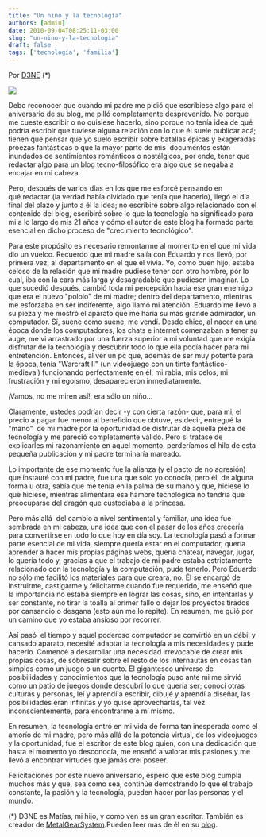 ```yaml
---
title: "Un niño y la tecnología"
authors: [admin]
date: 2010-09-04T08:25:11-03:00
slug: "un-nino-y-la-tecnologia"
draft: false
tags: ['tecnología', 'familia']
---
```


Por [D3NE](http://d3ne.com/) (\*)

![](/images/2010/09/BASE_Dragon_at_Computer.jpg)

Debo reconocer que cuando mi padre me pidió que escribiese algo para el
aniversario de su blog, me pilló completamente desprevenido. No porque
me cueste escribir o no quisiese hacerlo, sino porque no tenía idea de
qué  podría escribir que tuviese alguna relación con lo que él suele
publicar acá; tienen que pensar que yo suelo escribir sobre batallas
épicas y exageradas proezas fantásticas o que la mayor parte de mis 
documentos están inundados de sentimientos románticos o nostálgicos, por
ende, tener que redactar algo para un blog tecno-filosófico era algo que
se negaba a encajar en mi cabeza.

Pero, después de varios días en los que me esforcé pensando en
qué redactar (la verdad había olvidado que tenía que hacerlo), llegó el
día final del plazo y junto a él la idea; no escribiré sobre algo
relacionado con el contenido del blog, escribiré sobre lo que la
tecnología ha significado para mi a lo largo de mis 21 años y cómo el
autor de este blog ha formado parte esencial en dicho proceso de
"crecimiento tecnológico".

Para este propósito es necesario remontarme al momento en el que mi vida
dio un vuelco. Recuerdo que mi madre salía con Eduardo y nos llevó, por
primera vez, al departamento en el que él vivía. Yo, como buen hijo,
estaba celoso de la relación que mi madre pudiese tener con otro hombre,
por lo cual, iba con la cara más larga y desagradable que pudiesen
imaginar. Lo que sucedió después, cambió toda mi percepción hacia ese
gran enemigo que era el nuevo "pololo" de mi madre; dentro del
departamento, mientras me esforzaba en ser indiferente, algo llamó mi
atención. Eduardo me llevó a su pieza y me mostró el aparato que me
haría su más grande admirador, un computador. Sí, suene como suene, me
vendí. Desde chico, al nacer en una época donde los computadores, los
chats e internet comenzaban a tener su auge, me vi arrastrado por una
fuerza superior a mi voluntad que me exigía disfrutar de la tecnología y
descubrir todo lo que ella podía hacer para mi entretención. Entonces,
al ver un pc que, además de ser muy potente para la época, tenía
"Warcraft II" (un videojuego con un tinte fantástico-medieval)
funcionando perfectamente en él, mi rabia, mis celos, mi frustración y
mi egoísmo, desaparecieron inmediatamente.

¡Vamos, no me miren así!, era sólo un niño\...

Claramente, ustedes podrían decir -y con cierta razón- que, para mi, el
precio a pagar fue menor al beneficio que obtuve, es decir, entregué la
"mano"  de mi madre por la oportunidad de disfrutar de aquella pieza de
tecnología y me pareció completamente válido. Pero si tratase de
explicarles mi razonamiento en aquel momento, perderíamos el hilo de
esta pequeña publicación y mi padre terminaría mareado.

Lo importante de ese momento fue la alianza (y el pacto de no agresión)
que instauré con mi padre, fue una que sólo yo conocía, pero él, de
alguna forma u otra, sabía que me tenía en la palma de su mano y que,
hiciese lo que hiciese, mientras alimentara esa hambre tecnológica no
tendría que preocuparse del dragón que custodiaba a la princesa.

Pero más allá  del cambio a nivel sentimental y familiar, una idea fue
sembrada en mi cabeza, una idea que con el pasar de los años crecería
para convertirse en todo lo que hoy en día soy. La tecnología pasó a
formar parte esencial de mi vida, siempre quería estar en el computador,
quería aprender a hacer mis propias páginas webs, quería chatear,
navegar, jugar, lo quería todo y, gracias a que el trabajo de mi padre
estaba estrictamente relacionado con la tecnología y la computación,
pude tenerlo. Pero Eduardo no sólo me facilitó los materiales para que
creara, no. Él se encargó de instruirme, castigarme y felicitarme cuando
fue requerido, me enseñó que la importancia no estaba siempre en lograr
las cosas, sino, en intentarlas y ser constante, no tirar la toalla al
primer fallo o dejar los proyectos tirados por cansancio o desgana (esto
aún me lo repite). En resumen, me guió por un camino que yo estaba
ansioso por recorrer.

Así pasó  el tiempo y aquel poderoso computador se convirtió en un débil
y cansado aparato, necesité adaptar la tecnología a mis necesidades y
pude hacerlo. Comencé a desarrollar una necesidad irrevocable de crear
mis propias cosas, de sobresalir sobre el resto de los internautas en
cosas tan simples como un juego o un cuento. El gigantesco universo de
posibilidades y conocimientos que la tecnología puso ante mi me sirvió
como un patio de juegos donde descubrí lo que quería ser; conocí otras
culturas y personas, leí y aprendí a escribir, dibujé y aprendí a
diseñar, las posibilidades eran infinitas y yo quise aprovecharlas, tal
vez inconscientemente, para encontrarme a mí mismo.

En resumen, la tecnología entró en mi vida de forma tan inesperada como
el amorío de mi madre, pero más allá de la potencia virtual, de los
videojuegos y la oportunidad, fue el escritor de este blog quien, con
una dedicación que hasta el momento yo desconocía, me enseñó a valorar
mis pasiones y me llevó a encontrar virtudes que jamás creí poseer.

Felicitaciones por este nuevo aniversario, espero que este blog cumpla
muchos más y que, sea como sea, continúe demostrando lo que el trabajo
constante, la pasión y la tecnología, pueden hacer por las personas y el
mundo.

(\*) D3NE es Matías, mi hijo, y como ven es un gran escritor. También es
creador de [MetalGearSystem](http://www.metalgearsystem.com/).Pueden
leer más de él en su [blog](http://d3ne.com/).

